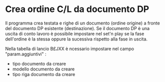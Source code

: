 # Crea ordine C/L da documento DP
Il programma crea testata e righe di un documento (ordine origine) a fronte del documento DP esistente (destinazione).
Se il documento DP è una uscita di conto lavoro è possibile impostare nel set'n play se la fase dell'ordine è la stessa oppure la sucessiva rispetto alla fase in uscita.

Nella tabella di lancio B£JXX è ncessario impostare nel campo "param.aggiuntivi" : 

- tipo documento da creare
- modello documento da creare
- tipo riga documento da creare

